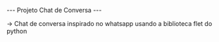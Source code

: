 --- Projeto Chat de Conversa ---

-> Chat de conversa inspirado no whatsapp usando a biblioteca flet do python
